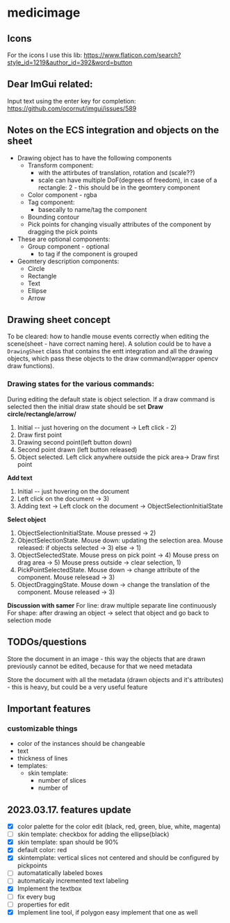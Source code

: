 # medicimage

## Icons
For the icons I use this lib: https://www.flaticon.com/search?style_id=1219&author_id=392&word=button

## Dear ImGui related:
Input text using the enter key for completion: https://github.com/ocornut/imgui/issues/589

## Notes on the ECS integration and objects on the sheet
- Drawing object has to have the following components
  - Transform component:
    - with the attirbutes of translation, rotation and (scale??)
    - scale can have multiple DoF(degrees of freedom), in case of a rectangle: 2 - this should be in the geomtery component
  - Color component - rgba
  - Tag component:
    - basecally to name/tag the component
  - Bounding contour
  - Pick points for changing visually attributes of the component by dragging the pick points 
- These are optional components:
  - Group component - optional
    - to tag if the component is grouped
- Geomtery description components:
  - Circle
  - Rectangle
  - Text
  - Ellipse
  - Arrow

## Drawing sheet concept
To be cleared: how to handle mouse events correctly when editing the scene(sheet - have correct naming here). A solution could be to have a <code>DrawingSheet</code>
class that contains the entt integration and all the drawing objects, which pass these objects to the draw command(wrapper opencv draw functions).

### Drawing states for the various commands:
During editing the default state is object selection. If a draw command is selected then the initial draw state should be set
**Draw circle/rectangle/arrow/**  
1) Initial -- just hovering on the document -> Left click - 2)
2) Draw first point
3) Drawing second point(left button down)
4) Second point drawn (left button released)
5) Object selected. Left click anywhere outside the pick area-> Draw first point  

**Add text**  
1) Initial -- just hovering on the document
2) Left click on the document -> 3) 
3) Adding text -> Left clock on the document -> ObjectSelectionInitialState 

**Select object**
1) ObjectSelectionInitialState. Mouse pressed -> 2) 
2) ObjectSelectionState. Mouse down: updating the selection area. Mouse released: if objects selected -> 3) else -> 1)
3) ObjectSelectedState. Mouse press on pick point -> 4) Mouse press on drag area -> 5)  Mouse press outside -> clear selection, 1)
4) PickPointSelectedState. Mouse down -> change attribute of the component. Mouse relesead -> 3)
5) ObjectDraggingState. Mouse down -> change the translation of the component. Mouse released -> 3)

**Discussion with samer**
For line: draw multiple separate line continuously
For shape: after drawing an object -> select that object and go back to selection mode

## TODOs/questions
Store the document in an image - this way the objects that are drawn previously cannot be edited, because for that we need metadata

Store the document with all the metadata (drawn objects and it's attributes) - this is heavy, but could be a very useful feature

## Important features
### customizable things
- color of the instances should be changeable
- text 
- thickness of lines
- templates: 
  - skin template:
    - number of slices
    - number of 

## 2023.03.17. features update
- [x] color palette for the color edit (black, red, green, blue, white, magenta)
- [ ] skin template: checkbox for adding the ellipse(black)
- [x] skin template: span should be 90%
- [x] default color: red
- [x] skintemplate: vertical slices not centered and should be configured by pickpoints
- [ ] automatatically labeled boxes
- [ ] automaticaly incremented text labeling
- [x] Implement the textbox
- [ ] fix every bug
- [ ] properties for edit
- [x] Implement line tool, if polygon easy implement that one as well
